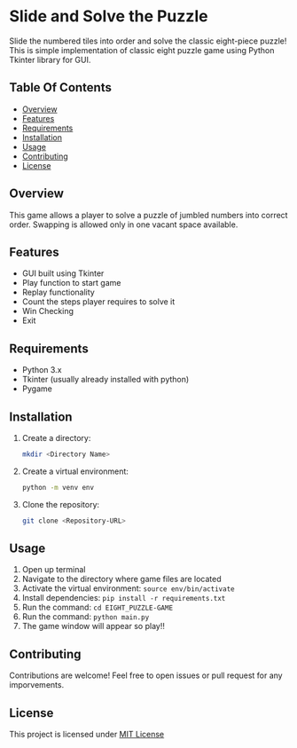 # Slide and Solve the Puzzle

Slide the numbered tiles into order and solve the classic eight-piece puzzle! This is simple implementation of classic eight puzzle game using Python Tkinter library for GUI.

## Table Of Contents
- [Overview](#overview)
- [Features](#features)
- [Requirements](#requirements)
- [Installation](#installation)
- [Usage](#usage)
- [Contributing](#contributing)
- [License](#license)

## Overview
This game allows a player to solve a puzzle of jumbled numbers into correct order.
Swapping is allowed only in one vacant space available.

## Features
- GUI built using Tkinter
- Play function to start game
- Replay functionality
- Count the steps player requires to solve it
- Win Checking
- Exit 

## Requirements
- Python 3.x
- Tkinter (usually already installed with python)
- Pygame

## Installation
1. Create a directory:
    ```bash
    mkdir <Directory Name>
    ```

2. Create a virtual environment:
    ```bash
    python -m venv env
    ```

3. Clone the repository:
    ```bash
    git clone <Repository-URL> 
    ```
## Usage
1. Open up terminal 
2. Navigate to the directory where game files are located
3. Activate the virtual environment: `source env/bin/activate`
4. Install dependencies: `pip install -r requirements.txt`
5. Run the command: `cd EIGHT_PUZZLE-GAME`
6. Run the command: `python main.py`
7. The game window will appear so play!!

## Contributing
Contributions are welcome!
Feel free to open issues or pull request for any imporvements.

## License
This project is licensed under [MIT License](LICENSE)
